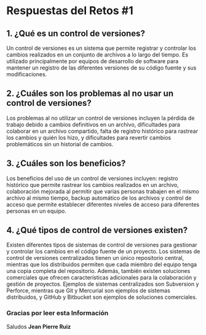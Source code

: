# Respuestas del Retos #1


## 1.  ¿Qué es un control de versiones?

Un control de versiones es un sistema que permite registrar y controlar los cambios realizados en un conjunto de archivos a lo largo del tiempo. Es utilizado principalmente por equipos de desarrollo de software para mantener un registro de las diferentes versiones de su código fuente y sus modificaciones.

## 2.  ¿Cuáles son los problemas al no usar un control de versiones?

Los problemas al no utilizar un control de versiones incluyen la pérdida de trabajo debido a cambios definitivos en un archivo, dificultades para colaborar en un archivo compartido, falta de registro histórico para rastrear los cambios y quién los hizo, y dificultades para revertir cambios problemáticos sin un historial de cambios.

## 3.  ¿Cuáles son los beneficios?

Los beneficios del uso de un control de versiones incluyen: registro histórico que permite rastrear los cambios realizados en un archivo, colaboración mejorada al permitir que varias personas trabajen en el mismo archivo al mismo tiempo, backup automático de los archivos y control de acceso que permite establecer diferentes niveles de acceso para diferentes personas en un equipo.

## 4.  ¿Qué tipos de control de versiones existen?

Existen diferentes tipos de sistemas de control de versiones para gestionar y controlar los cambios en el código fuente de un proyecto. Los sistemas de control de versiones centralizados tienen un único repositorio central, mientras que los distribuidos permiten que cada miembro del equipo tenga una copia completa del repositorio. Además, también existen soluciones comerciales que ofrecen características adicionales para la colaboración y gestión de proyectos. Ejemplos de sistemas centralizados son Subversion y Perforce, mientras que Git y Mercurial son ejemplos de sistemas distribuidos, y GitHub y Bitbucket son ejemplos de soluciones comerciales.

### Gracias por leer esta Información

Saludos
**Jean Pierre Ruiz**